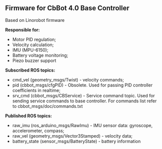 ## Firmware for CbBot 4.0 Base Controller

Based on Linorobot firmware

**Responsible for:**
 - Motor PID regulation;
 - Velocity calculation;
 - IMU (MPU-6150);
 - Battery voltage monitoring;
 - Piezo buzzer support

**Subscribed ROS topics:**
 - cmd_vel (geometry_msgs/Twist) - velocity commands;
 - pid (cbbot_msgs/cfgPID) - Obsolete. Used for passing PID controller coefficients in realtime;
 - srv_cmd (cbbot_msgs/CBService) - Service command topic. Used for sending service commands to base controller. For commands list refer to cbbot_msgs/doc/commands.txt

**Published ROS topics:**
 - raw_imu (ros_arduino_msgs/RawImu) - IMU sensor data: gyroscope, accelerometer, compass;
 - raw_vel (geometry_msgs/Vector3Stamped) - velocity data;
 - battery_state (sensor_msgs/BatteryState) - battery information
